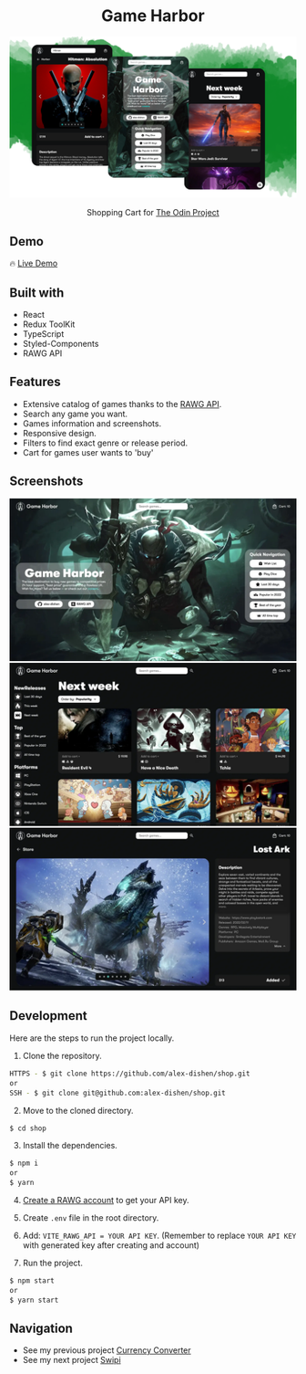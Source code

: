 <h1 align='center'>Game Harbor</h1>

![Preview](public/images/preview.png)

<p align='center'>Shopping Cart for <a href="https://www.theodinproject.com/paths/full-stack-javascript/courses/javascript">The Odin Project</a></p>


## Demo

🔥 [Live Demo](https://alex-dishen.github.io/shop/)

## Built with

- React
- Redux ToolKit
- TypeScript
- Styled-Components
- RAWG API

## Features

- Extensive catalog of games thanks to the [RAWG API](https://rawg.io/apidocs).
- Search any game you want.
- Games information and screenshots.
- Responsive design.
- Filters to find exact genre or release period.
- Cart for games user wants to 'buy'

## Screenshots

![](public/images/home-page.webp)
![](public/images/games-page.webp)
![](public/images/game-page.webp)

## Development

Here are the steps to run the project locally.

1. Clone the repository.

```sh
HTTPS - $ git clone https://github.com/alex-dishen/shop.git
or
SSH - $ git clone git@github.com:alex-dishen/shop.git
```

2. Move to the cloned directory.

```sh
$ cd shop
```

3. Install the dependencies.

```sh
$ npm i
or
$ yarn
```

4. [Create a RAWG account](https://rawg.io/apidocs) to get your API key.

5. Create <code>.env</code> file in the root directory.

6. Add: <code>VITE_RAWG_API = YOUR API KEY</code>. (Remember to replace <code>YOUR API KEY</code> with generated key after creating and account)

7. Run the project.

```sh
$ npm start
or
$ yarn start
```

## **Navigation**
* See my previous project [Currency Converter](https://github.com/alex-dishen/currency-converter)
* See my next project [Swipi](https://github.com/Domdev-corporation/swipi)